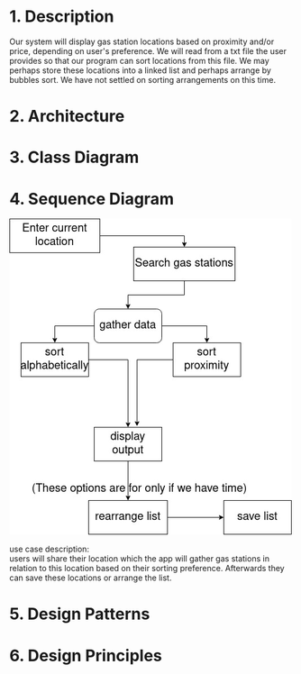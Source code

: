 # 1. Description

Our system will display gas station locations based on proximity and/or price,
depending on user's preference. We will read from a txt file the user provides so that
our program can sort locations from this file. We may perhaps store these locations into a
linked list and perhaps arrange by bubbles sort. We have not settled on sorting
arrangements on this time.

# 2. Architecture



# 3. Class Diagram



# 4. Sequence Diagram

![sequence diagram](sequence.jpg)

use case description:  
users will share their location which the app will gather gas stations in relation
to this location based on their sorting preference. Afterwards  they can save these
locations or arrange the list.

# 5. Design  Patterns



# 6. Design Principles
